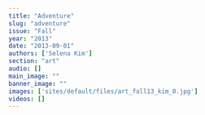 ```yaml
---
title: "Adventure"
slug: "adventure"
issue: "Fall"
year: "2013"
date: "2013-09-01"
authors: ['Selena Kim']
section: "art"
audio: []
main_image: ""
banner_image: ""
images: ['sites/default/files/art_fall13_kim_0.jpg']
videos: []
---
```

